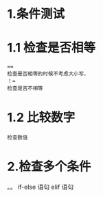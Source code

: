 
#  1.条件测试

#   1.1 检查是否相等
    ==
    检查是否相等的时候不考虑大小写，
    ！=
    检查是否不相等

#   1.2 比较数字
    检查数值

# 2.检查多个条件

。。
if-else 语句
elif 语句
